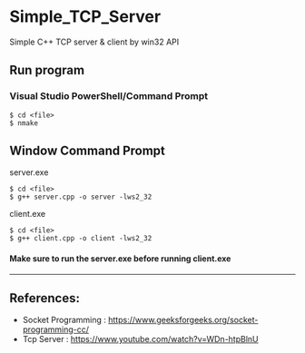 # Simple_TCP_Server
Simple C++ TCP server &amp; client by win32 API

## Run program
### Visual Studio PowerShell/Command Prompt
```
$ cd <file>
$ nmake
```

## Window Command Prompt
server.exe
```
$ cd <file>
$ g++ server.cpp -o server -lws2_32
```
client.exe
```
$ cd <file>
$ g++ client.cpp -o client -lws2_32
```
#### Make sure to run the server.exe before running client.exe
---

## References:
- Socket Programming : https://www.geeksforgeeks.org/socket-programming-cc/
- Tcp Server : https://www.youtube.com/watch?v=WDn-htpBlnU
